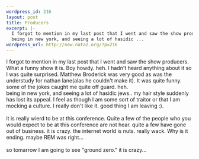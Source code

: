 ```yaml
--- 
wordpress_id: 216
layout: post
title: Producers
excerpt: |-
  I forgot to mention in my last post that I went and saw the show producers. What a funny show it is. Boy howdy. heh. I hadn't heard anything about it so I was quite surprised. Matthew Broderick was very good as was the understudy for nathan lane(alas he couldn't make it). It was quite funny. some of the jokes caught me quite off guard. heh. 
  being in new york, and seeing a lot of hasidic ...
wordpress_url: http://new.nata2.org/?p=216
---
```

I forgot to mention in my last post that I went and saw the show producers. What a funny show it is. Boy howdy. heh. I hadn't heard anything about it so I was quite surprised. Matthew Broderick was very good as was the understudy for nathan lane(alas he couldn't make it). It was quite funny. some of the jokes caught me quite off guard. heh. 
<br/>being in new york, and seeing a lot of hasidic jews.. my hair style suddenly has lost its appeal. I feel as though I am some sort of traitor or that I am mocking a culture. I really don't like it. good thing I am leaving :).<br/><br/> it is really wierd to be at this conference. Quite a few of the people who you would expect to be at this conference are not hear. quite a few have gone out of business. it is crazy. the internet world is nuts. really wack. Why is it ending. maybe REM was right...<br/><br/>so tomarrow I am going to see "ground zero." it is crazy...
